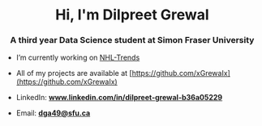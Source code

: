 <h1 align="center">Hi, I'm Dilpreet Grewal</h1>
<h3 align="center">A third year Data Science student at Simon Fraser University</h3>

- I’m currently working on [NHL-Trends](https://github.com/xGrewaIx/NHL-Trends)

- All of my projects are available at [https://github.com/xGrewaIx](https://github.com/xGrewaIx)

- LinkedIn: **www.linkedin.com/in/dilpreet-grewal-b36a05229**

- Email: **dga49@sfu.ca**



